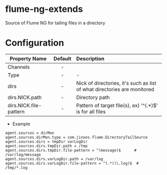 flume-ng-extends
================

Source of Flume NG for tailing files in a directory

Configuration
=============
| Property Name | Default | Description |
| ------------- | :-----: | :---------- |
| Channels | - |  |
| Type | - | - | com.jinoos.flume.DirectoryTailSource |
| dirs | - | Nick of directories, it's such as list of what directories are monitored |
| dirs.NICK.path | - | Directory path |
| dirs.NICK.file-pattern | - | Pattern of target file(s), ex) '^(.*)$' is for all files |

* Example
```
agent.sources = dirMon
agent.sources.dirMon.type = com.jinoos.flume.DirectoryTailSource
agent.sources.dirs = tmpDir varLogDir
agent.sources.dirs.tmpDir.path = /tmp
agent.sources.dirs.tmpDir.file-pattern = ^(message)$      # /var/log/message
agent.sources.dirs.varLogDir.path = /var/log
agent.sources.dirs.varLogDir.file-pattern = ^(.*)(\.log)$  # /tmp/*.log
```
